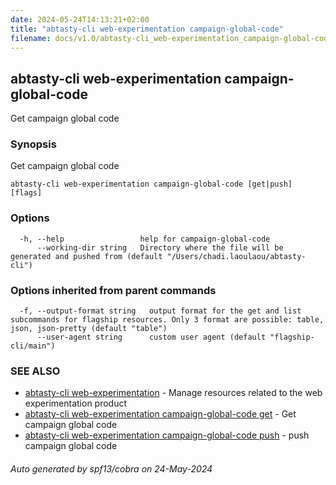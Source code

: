 ```yaml
---
date: 2024-05-24T14:13:21+02:00
title: "abtasty-cli web-experimentation campaign-global-code"
filename: docs/v1.0/abtasty-cli_web-experimentation_campaign-global-code.md
---
```

## abtasty-cli web-experimentation campaign-global-code

Get campaign global code

### Synopsis

Get campaign global code

```
abtasty-cli web-experimentation campaign-global-code [get|push] [flags]
```

### Options

```
  -h, --help                 help for campaign-global-code
      --working-dir string   Directory where the file will be generated and pushed from (default "/Users/chadi.laoulaou/abtasty-cli")
```

### Options inherited from parent commands

```
  -f, --output-format string   output format for the get and list subcommands for flagship resources. Only 3 format are possible: table, json, json-pretty (default "table")
      --user-agent string      custom user agent (default "flagship-cli/main")
```

### SEE ALSO

* [abtasty-cli web-experimentation](/docs/v1.0/abtasty-cli_web-experimentation.md)	 - Manage resources related to the web experimentation product
* [abtasty-cli web-experimentation campaign-global-code get](/docs/v1.0/abtasty-cli_web-experimentation_campaign-global-code_get.md)	 - Get campaign global code
* [abtasty-cli web-experimentation campaign-global-code push](/docs/v1.0/abtasty-cli_web-experimentation_campaign-global-code_push.md)	 - push campaign global code

###### Auto generated by spf13/cobra on 24-May-2024
